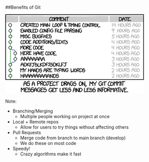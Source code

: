 ##Benefits of Git

<img src="img/xkcd-git-commit.png" />

Note:
+ Branching/Merging
    + Multiple people working on project at once
+ Local + Remote repos
    + Allow for users to try things without affecting others
+ Pull Requests
    + Merge code from branch to main branch (develop)
    + We do these on most code
+ Speedy!
    + Crazy algorithms make it fast